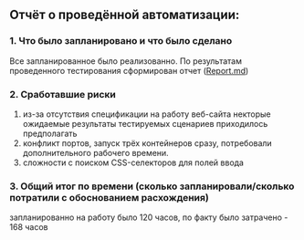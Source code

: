 ## Отчёт о проведённой автоматизации:

### 1. Что было запланировано и что было сделано
Все запланированное было реализованно. По результатам проведенного тестирования сформирован отчет ([Report.md](https://github.com/realzyryan/Diplom/blob/main/Report.md))

### 2. Сработавшие риски
1. из-за отсутствия спецификации на работу веб-сайта некторые ожидаемые результаты тестируемых сценариев приходилось предполагать 
2. конфликт портов, запуск трёх контейнеров сразу, потребовали дополнительного рабочего времени.
3. сложности с поиском CSS-селекторов для полей ввода

### 3. Общий итог по времени (сколько запланировали/сколько потратили с обоснованием расхождения)
запланированно на работу было 120 часов, по факту было затрачено - 168 часов